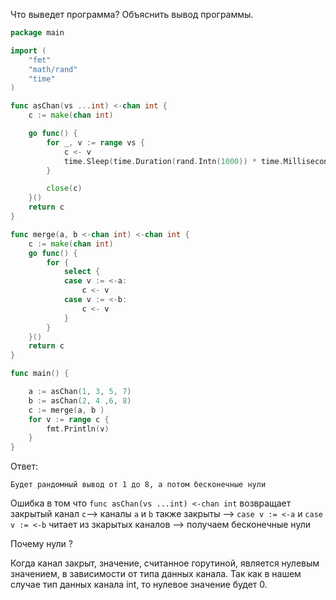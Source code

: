 Что выведет программа? Объяснить вывод программы.

```go
package main

import (
	"fmt"
	"math/rand"
	"time"
)

func asChan(vs ...int) <-chan int {
	c := make(chan int)

	go func() {
		for _, v := range vs {
			c <- v
			time.Sleep(time.Duration(rand.Intn(1000)) * time.Millisecond)
		}

		close(c)
	}()
	return c
}

func merge(a, b <-chan int) <-chan int {
	c := make(chan int)
	go func() {
		for {
			select {
			case v := <-a:
				c <- v
			case v := <-b:
				c <- v
			}
		}
	}()
	return c
}

func main() {

	a := asChan(1, 3, 5, 7)
	b := asChan(2, 4 ,6, 8)
	c := merge(a, b )
	for v := range c {
		fmt.Println(v)
	}
}
```

Ответ:
```
Будет рандомный вывод от 1 до 8, а потом бесконечные нули

```

Ошибка в том что `func asChan(vs ...int) <-chan int` возвращает закрытый канал `c`--> каналы `a` и `b` также закрыты --> `case v := <-a` 
и `case v := <-b` читает из зкарытых каналов --> получаем бесконечные нули

Почему нули ?

Когда канал закрыт, значение, считанное горутиной, является нулевым значением, в зависимости от типа данных канала. Так как в нашем случае тип данных канала int, то нулевое значение будет 0.
